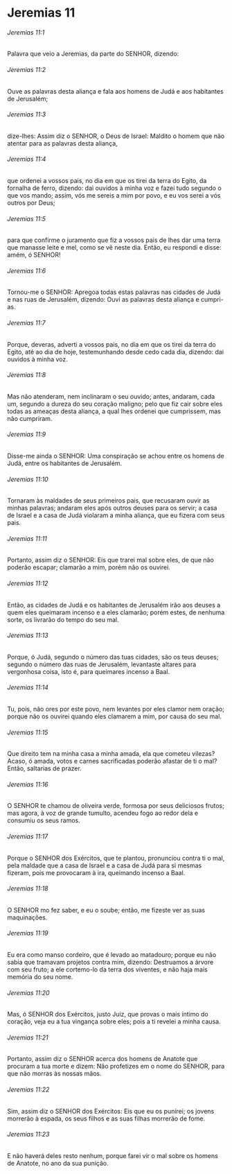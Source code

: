 # Jeremias 11

###### Jeremias 11:1

Palavra que veio a Jeremias, da parte do SENHOR, dizendo:

###### Jeremias 11:2

Ouve as palavras desta aliança e fala aos homens de Judá e aos habitantes de Jerusalém;

###### Jeremias 11:3

dize-lhes: Assim diz o SENHOR, o Deus de Israel: Maldito o homem que não atentar para as palavras desta aliança,

###### Jeremias 11:4

que ordenei a vossos pais, no dia em que os tirei da terra do Egito, da fornalha de ferro, dizendo: dai ouvidos à minha voz e fazei tudo segundo o que vos mando; assim, vós me sereis a mim por povo, e eu vos serei a vós outros por Deus;

###### Jeremias 11:5

para que confirme o juramento que fiz a vossos pais de lhes dar uma terra que manasse leite e mel, como se vê neste dia. Então, eu respondi e disse: amém, ó SENHOR!

###### Jeremias 11:6

Tornou-me o SENHOR: Apregoa todas estas palavras nas cidades de Judá e nas ruas de Jerusalém, dizendo: Ouvi as palavras desta aliança e cumpri-as.

###### Jeremias 11:7

Porque, deveras, adverti a vossos pais, no dia em que os tirei da terra do Egito, até ao dia de hoje, testemunhando desde cedo cada dia, dizendo: dai ouvidos à minha voz.

###### Jeremias 11:8

Mas não atenderam, nem inclinaram o seu ouvido; antes, andaram, cada um, segundo a dureza do seu coração maligno; pelo que fiz cair sobre eles todas as ameaças desta aliança, a qual lhes ordenei que cumprissem, mas não cumpriram.

###### Jeremias 11:9

Disse-me ainda o SENHOR: Uma conspiração se achou entre os homens de Judá, entre os habitantes de Jerusalém.

###### Jeremias 11:10

Tornaram às maldades de seus primeiros pais, que recusaram ouvir as minhas palavras; andaram eles após outros deuses para os servir; a casa de Israel e a casa de Judá violaram a minha aliança, que eu fizera com seus pais.

###### Jeremias 11:11

Portanto, assim diz o SENHOR: Eis que trarei mal sobre eles, de que não poderão escapar; clamarão a mim, porém não os ouvirei.

###### Jeremias 11:12

Então, as cidades de Judá e os habitantes de Jerusalém irão aos deuses a quem eles queimaram incenso e a eles clamarão; porém estes, de nenhuma sorte, os livrarão do tempo do seu mal.

###### Jeremias 11:13

Porque, ó Judá, segundo o número das tuas cidades, são os teus deuses; segundo o número das ruas de Jerusalém, levantaste altares para vergonhosa coisa, isto é, para queimares incenso a Baal.

###### Jeremias 11:14

Tu, pois, não ores por este povo, nem levantes por eles clamor nem oração; porque não os ouvirei quando eles clamarem a mim, por causa do seu mal.

###### Jeremias 11:15

Que direito tem na minha casa a minha amada, ela que cometeu vilezas? Acaso, ó amada, votos e carnes sacrificadas poderão afastar de ti o mal? Então, saltarias de prazer.

###### Jeremias 11:16

O SENHOR te chamou de oliveira verde, formosa por seus deliciosos frutos; mas agora, à voz de grande tumulto, acendeu fogo ao redor dela e consumiu os seus ramos.

###### Jeremias 11:17

Porque o SENHOR dos Exércitos, que te plantou, pronunciou contra ti o mal, pela maldade que a casa de Israel e a casa de Judá para si mesmas fizeram, pois me provocaram à ira, queimando incenso a Baal.

###### Jeremias 11:18

O SENHOR mo fez saber, e eu o soube; então, me fizeste ver as suas maquinações.

###### Jeremias 11:19

Eu era como manso cordeiro, que é levado ao matadouro; porque eu não sabia que tramavam projetos contra mim, dizendo: Destruamos a árvore com seu fruto; a ele cortemo-lo da terra dos viventes, e não haja mais memória do seu nome.

###### Jeremias 11:20

Mas, ó SENHOR dos Exércitos, justo Juiz, que provas o mais íntimo do coração, veja eu a tua vingança sobre eles; pois a ti revelei a minha causa.

###### Jeremias 11:21

Portanto, assim diz o SENHOR acerca dos homens de Anatote que procuram a tua morte e dizem: Não profetizes em o nome do SENHOR, para que não morras às nossas mãos.

###### Jeremias 11:22

Sim, assim diz o SENHOR dos Exércitos: Eis que eu os punirei; os jovens morrerão à espada, os seus filhos e as suas filhas morrerão de fome.

###### Jeremias 11:23

E não haverá deles resto nenhum, porque farei vir o mal sobre os homens de Anatote, no ano da sua punição.

